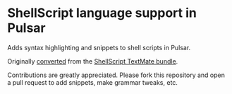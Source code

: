 # ShellScript language support in Pulsar

Adds syntax highlighting and snippets to shell scripts in Pulsar.

Originally [converted](https://pulsar-edit.dev/docs/launch-manual/sections/core-hacking/#converting-from-textmate) from the [ShellScript TextMate bundle](https://github.com/textmate/shellscript.tmbundle).

Contributions are greatly appreciated. Please fork this repository and open a pull request to add snippets, make grammar tweaks, etc.
